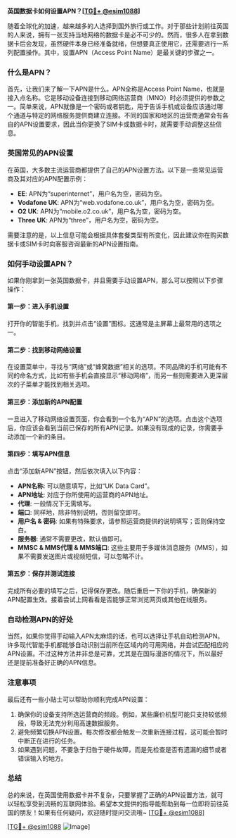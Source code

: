 **英国数据卡如何设置APN？[[TG💪+ @esim1088](https://t.me/s/esim1088)]**

随着全球化的加速，越来越多的人选择到国外旅行或工作。对于那些计划前往英国的人来说，拥有一张支持当地网络的数据卡是必不可少的。然而，很多人在拿到数据卡后会发现，虽然硬件本身已经准备就绪，但想要真正使用它，还需要进行一系列配置操作。其中，设置APN（Access Point Name）是最关键的步骤之一。

### 什么是APN？

首先，让我们来了解一下APN是什么。APN全称是Access Point Name，也就是接入点名称。它是移动设备连接到移动网络运营商（MNO）时必须提供的参数之一。简单来说，APN就像是一个密码或者钥匙，用于告诉手机或设备应该通过哪个通道与特定的网络服务提供商建立连接。不同的国家和地区的运营商通常会有各自的APN设置要求，因此当你更换了SIM卡或数据卡时，就需要手动调整这些信息。

### 英国常见的APN设置

在英国，大多数主流运营商都提供了自己的APN设置方法。以下是一些常见运营商及其对应的APN配置示例：

- **EE**: APN为“superinternet”，用户名为空，密码为空。
- **Vodafone UK**: APN为“web.vodafone.co.uk”，用户名为空，密码为空。
- **O2 UK**: APN为“mobile.o2.co.uk”，用户名为空，密码为空。
- **Three UK**: APN为“three”，用户名为空，密码为空。

需要注意的是，以上信息可能会根据具体套餐类型有所变化，因此建议你在购买数据卡或SIM卡时向客服咨询最新的APN设置指南。

### 如何手动设置APN？

如果你刚拿到一张英国数据卡，并且需要手动设置APN，那么可以按照以下步骤操作：

#### 第一步：进入手机设置
打开你的智能手机，找到并点击“设置”图标。这通常是主屏幕上最常用的选项之一。

#### 第二步：找到移动网络设置
在设置菜单中，寻找与“网络”或“蜂窝数据”相关的选项。不同品牌的手机可能有不同的命名方式，比如有些手机会直接显示“移动网络”，而另一些则需要进入更深层次的子菜单才能找到相关选项。

#### 第三步：添加新的APN配置
一旦进入了移动网络设置页面，你会看到一个名为“APN”的选项。点击这个选项后，你应该会看到当前已保存的所有APN记录。如果没有现成的记录，你需要手动添加一个新的条目。

#### 第四步：填写APN信息
点击“添加新APN”按钮，然后依次填入以下内容：
- **APN名称**: 可以随意填写，比如“UK Data Card”。
- **APN地址**: 对应于你所使用的运营商的APN地址。
- **代理**: 一般情况下无需填写。
- **端口**: 同样地，除非特别说明，否则留空即可。
- **用户名 & 密码**: 如果有特殊要求，请参照运营商提供的说明填写；否则保持空白。
- **服务器**: 通常不需要更改，默认值即可。
- **MMSC & MMS代理 & MMS端口**: 这些主要用于多媒体消息服务（MMS），如果不需要发送图片或视频短信，可以忽略不计。

#### 第五步：保存并测试连接
完成所有必要的填写之后，记得保存更改。随后重启一下你的手机，确保新的APN配置生效。接着尝试上网看看是否能够正常浏览网页或其他在线服务。

### 自动检测APN的好处

当然，如果你觉得手动输入APN太麻烦的话，也可以选择让手机自动检测APN。许多现代智能手机都能够自动识别当前所在区域内的可用网络，并尝试匹配相应的APN设置。不过这种方法并非总是可靠，尤其是在国际漫游的情况下，所以最好还是提前准备好正确的APN信息。

### 注意事项

最后还有一些小贴士可以帮助你顺利完成APN设置：
1. 确保你的设备支持所选运营商的频段。例如，某些廉价机型可能只支持较低频段，导致无法充分利用高速数据服务。
2. 避免频繁切换APN设置。每次修改都会触发一次重新连接过程，这可能会暂时中断正在进行的任务。
3. 如果遇到问题，不要急于归咎于硬件故障，而是先检查是否有遗漏的细节或者错误输入的地方。

### 总结

总的来说，在英国使用数据卡并不复杂，只要掌握了正确的APN设置方法，就可以轻松享受到流畅的互联网体验。希望本文提供的指导能帮助到每一位即将前往英国的朋友！如果有任何疑问，欢迎随时提问交流哦~ [[TG💪+ @esim1088](https://t.me/s/esim1088)]

[[TG💪+ @esim1088](https://t.me/s/esim1088) ![Image](https://i.postimg.cc/4NQfJmqS/Snipaste-2025-05-13-00-14-12.png)]